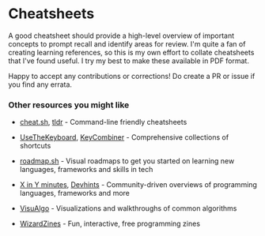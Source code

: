 # Cheatsheets
A good cheatsheet should provide a high-level overview of important concepts to prompt recall and identify areas for review. I'm quite a fan of creating learning references, so this is my own effort to collate cheatsheets that I've found useful. I try my best to make these available in PDF format.

Happy to accept any contributions or corrections! Do create a PR or issue if you find any errata.

### Other resources you might like

- [cheat.sh](https://github.com/chubin/cheat.sh), [tldr](https://github.com/tldr-pages/tldr) - Command-line friendly cheatsheets

- [UseTheKeyboard](https://usethekeyboard.com/), [KeyCombiner](https://keycombiner.com/) - Comprehensive collections of shortcuts

- [roadmap.sh](https://roadmap.sh/) - Visual roadmaps to get you started on learning new languages, frameworks and skills in tech

- [X in Y minutes](https://learnxinyminutes.com/), [Devhints](https://devhints.io/) - Community-driven overviews of programming languages, frameworks and more

- [VisuAlgo](https://visualgo.net/en) - Visualizations and walkthroughs of common algorithms

- [WizardZines](https://wizardzines.com/) - Fun, interactive, free programming zines

